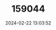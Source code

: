 ---
title: "159044"
category: "Telebasis rubricauda"
draft: false
date: 2024-02-22 13:03:52
languages:
  English: ["Red-and-blue Firetail"]
---